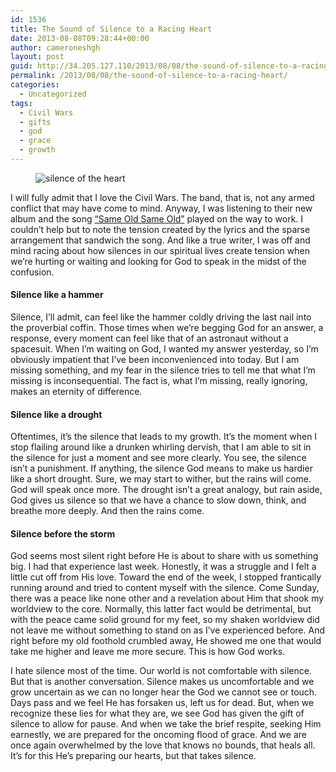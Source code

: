 ```yaml
---
id: 1536
title: The Sound of Silence to a Racing Heart
date: 2013-08-08T09:28:44+00:00
author: cameroneshgh
layout: post
guid: http://34.205.127.110/2013/08/08/the-sound-of-silence-to-a-racing-heart/
permalink: /2013/08/08/the-sound-of-silence-to-a-racing-heart/
categories:
  - Uncategorized
tags:
  - Civil Wars
  - gifts
  - god
  - grace
  - growth
---
```

<figure> 

<img alt="silence of the heart" src="https://waywardjourneyer.files.wordpress.com/2013/08/cfc87-0kkt9hmbvtk74yt9_.jpg?w=525" data-recalc-dims="1" />
  
</figure> 

I will fully admit that I love the Civil Wars. The band, that is, not any armed conflict that may have come to mind. Anyway, I was listening to their new album and the song <a href="http://vevo.ly/3hcGdR" target="_blank">“Same Old Same Old”</a> played on the way to work. I couldn’t help but to note the tension created by the lyrics and the sparse arrangement that sandwich the song. And like a true writer, I was off and mind racing about how silences in our spiritual lives create tension when we’re hurting or waiting and looking for God to speak in the midst of the confusion.

#### Silence like a hammer

Silence, I’ll admit, can feel like the hammer coldly driving the last nail into the proverbial coffin. Those times when we’re begging God for an answer, a response, every moment can feel like that of an astronaut without a spacesuit. When I’m waiting on God, I wanted my answer yesterday, so I’m obviously impatient that I’ve been inconvenienced into today. But I am missing something, and my fear in the silence tries to tell me that what I’m missing is inconsequential. The fact is, what I’m missing, really ignoring, makes an eternity of difference.

#### Silence like a drought

Oftentimes, it’s the silence that leads to my growth. It’s the moment when I stop flailing around like a drunken whirling dervish, that I am able to sit in the silence for just a moment and see more clearly. You see, the silence isn’t a punishment. If anything, the silence God means to make us hardier like a short drought. Sure, we may start to wither, but the rains will come. God will speak once more. The drought isn’t a great analogy, but rain aside, God gives us silence so that we have a chance to slow down, think, and breathe more deeply. And then the rains come.

#### Silence before the storm

God seems most silent right before He is about to share with us something big. I had that experience last week. Honestly, it was a struggle and I felt a little cut off from His love. Toward the end of the week, I stopped frantically running around and tried to content myself with the silence. Come Sunday, there was a peace like none other and a revelation about Him that shook my worldview to the core. Normally, this latter fact would be detrimental, but with the peace came solid ground for my feet, so my shaken worldview did not leave me without something to stand on as I’ve experienced before. And right before my old foothold crumbled away, He showed me one that would take me higher and leave me more secure. This is how God works.

I hate silence most of the time. Our world is not comfortable with silence. But that is another conversation. Silence makes us uncomfortable and we grow uncertain as we can no longer hear the God we cannot see or touch. Days pass and we feel He has forsaken us, left us for dead. But, when we recognize these lies for what they are, we see God has given the gift of silence to allow for pause. And when we take the brief respite, seeking Him earnestly, we are prepared for the oncoming flood of grace. And we are once again overwhelmed by the love that knows no bounds, that heals all. It’s for this He’s preparing our hearts, but that takes silence.